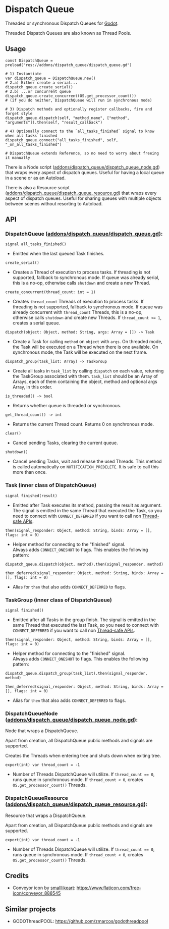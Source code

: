 # Dispatch Queue
Threaded or synchronous Dispatch Queues for [Godot](https://godotengine.org/).

Threaded Dispatch Queues are also known as Thread Pools.


## Usage
```gdscript
const DispatchQueue = preload("res://addons/dispatch_queue/dispatch_queue.gd")

# 1) Instantiate
var dispatch_queue = DispatchQueue.new()
# 2.a) Either create a serial...
dispatch_queue.create_serial()
# 2.b) ...or concurrent queue
dispatch_queue.create_concurrent(OS.get_processor_count())
# (if you do neither, DispatchQueue will run in synchronous mode)

# 3) Dispatch methods and optionally register callbacks, fire and forget style
dispatch_queue.dispatch(self, "method_name", ["method", "arguments"]).then(self, "result_callback")

# 4) Optionally connect to the `all_tasks_finished` signal to know when all tasks finished
dispatch_queue.connect("all_tasks_finished", self, "_on_all_tasks_finished")

# DispatchQueue extends Reference, so no need to worry about freeing it manually
```

There is a Node script ([addons/dispatch_queue/dispatch_queue_node.gd](addons/dispatch_queue/dispatch_queue_node.gd))
that wraps every aspect of dispatch queues. Useful for having a local queue in a scene or as an Autoload.

There is also a Resource script ([addons/dispatch_queue/dispatch_queue_resource.gd](addons/dispatch_queue/dispatch_queue_resource.gd))
that wraps every aspect of dispatch queues. Useful for sharing queues with multiple objects between scenes without resorting to Autoload.


## API
### **DispatchQueue** ([addons/dispatch_queue/dispatch_queue.gd](addons/dispatch_queue/dispatch_queue.gd)):

`signal all_tasks_finished()`
- Emitted when the last queued Task finishes.

`create_serial()`
- Creates a Thread of execution to process tasks.
  If threading is not supported, fallback to synchronous mode.
  If queue was already serial, this is a no-op, otherwise
  calls `shutdown` and create a new Thread.

`create_concurrent(thread_count: int = 1)`
- Creates `thread_count` Threads of execution to process tasks.
  If threading is not supported, fallback to synchronous mode.
  If queue was already concurrent with `thread_count` Threads,
  this is a no-op, otherwise calls `shutdown` and create new Threads.
  If `thread_count <= 1`, creates a serial queue.


`dispatch(object: Object, method: String, args: Array = []) -> Task`
- Create a Task for calling `method` on `object` with `args`.
  On threaded mode, the Task will be executed on a Thread when
  there is one available.
  On synchronous mode, the Task will be executed on the next frame.

`dispatch_group(task_list: Array) -> TaskGroup`
- Create all tasks in `task_list` by calling `dispatch` on each value,
  returning the TaskGroup associated with them.
  `task_list` should be an Array of Arrays, each of them containing the
  object, method and optional args Array, in this order.

`is_threaded() -> bool`
- Returns whether queue is threaded or synchronous.

`get_thread_count() -> int`
- Returns the current Thread count.
  Returns 0 on synchronous mode.

`clear()`
- Cancel pending Tasks, clearing the current queue.

`shutdown()`
- Cancel pending Tasks, wait and release the used Threads.
  This method is called automatically on `NOTIFICATION_PREDELETE`.
  It is safe to call this more than once.


### **Task** (inner class of DispatchQueue)

`signal finished(result)`
- Emitted after Task executes its method, passing the result as argument.
  The signal is emitted in the same Thread that executed the Task, so you
  need to connect with `CONNECT_DEFERRED` if you want to call non [Thread-safe
  APIs](https://docs.godotengine.org/en/stable/tutorials/threads/thread_safe_apis.html).

`then(signal_responder: Object, method: String, binds: Array = [], flags: int = 0)`
- Helper method for connecting to the "finished" signal.	
  Always adds `CONNECT_ONESHOT` to flags.
	This enables the following pattern:
```gdscript
dispatch_queue.dispatch(object, method).then(signal_responder, method)
```

`then_deferred(signal_responder: Object, method: String, binds: Array = [], flags: int = 0)`
- Alias for `then` that also adds `CONNECT_DEFERRED` to flags.


### **TaskGroup** (inner class of DispatchQueue)

`signal finished()`
- Emitted after all Tasks in the group finish.
  The signal is emitted in the same Thread that executed the last Task, so you
  need to connect with `CONNECT_DEFERRED` if you want to call non [Thread-safe
  APIs](https://docs.godotengine.org/en/stable/tutorials/threads/thread_safe_apis.html).

`then(signal_responder: Object, method: String, binds: Array = [], flags: int = 0)`
- Helper method for connecting to the "finished" signal.	
  Always adds `CONNECT_ONESHOT` to flags.
	This enables the following pattern:
```gdscript
dispatch_queue.dispatch_group(task_list).then(signal_responder, method)
```

`then_deferred(signal_responder: Object, method: String, binds: Array = [], flags: int = 0)`
- Alias for `then` that also adds `CONNECT_DEFERRED` to flags.


### **DispatchQueueNode** ([addons/dispatch_queue/dispatch_queue_node.gd](addons/dispatch_queue/dispatch_queue_node.gd)):

Node that wraps a DispatchQueue.

Apart from creation, all DispatchQueue public methods and signals are supported.

Creates the Threads when entering tree and shuts down when exiting tree.

`export(int) var thread_count = -1`
- Number of Threads DispatchQueue will utilize.
  If `thread_count == 0`, runs queue in synchronous mode.
  If `thread_count < 0`, creates `OS.get_processor_count()` Threads.


### **DispatchQueueResource** ([addons/dispatch_queue/dispatch_queue_resource.gd](addons/dispatch_queue/dispatch_queue_resource.gd)):

Resource that wraps a DispatchQueue.

Apart from creation, all DispatchQueue public methods and signals are supported.

`export(int) var thread_count = -1`
- Number of Threads DispatchQueue will utilize.
  If `thread_count == 0`, runs queue in synchronous mode.
  If `thread_count < 0`, creates `OS.get_processor_count()` Threads.


## Credits
- Conveyor icon by [smalllikeart](https://www.flaticon.com/authors/smalllikeart): https://www.flaticon.com/free-icon/conveyor_888545


## Similar projects
- GODOThreadPOOL: https://github.com/zmarcos/godothreadpool
